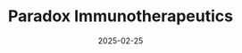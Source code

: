 ---  
layout: startup_page  
title: "Paradox Immunotherapeutics"  
id: "paradoximmuno.com"  
permalink: "/paradoximmunotherapeuticsparadoximmuno.com02252025/"  
website: "https://www.paradoximmuno.com"  
funding_round: ""  
funding_amount: "$10M"  
investors: "SymBiosis"  
about: "Paradox Immunotherapeutics is a preclinical-stage biotech company focused on developing innovative antibody therapies to treat protein misfolding diseases, such as amyloidosis. Their approach involves using a unique platform to develop antibodies that selectively target misfolded proteins while leaving healthy proteins untouched. The company is developing treatments for immunoglobulin light chain amyloidosis and leukocyte chemotactic factor 2 amyloidosis."  
markets: "Biotech, Pharmaceuticals"  
hq: "Toronto, Ontario, Canada"  
founded_year: "2019"  
linkedin: "https://www.linkedin.com/company/paradoximmuno/"  
twitter: "https://twitter.com/ParadoxImmuno"  
instagram: ""  
facebook: ""  
crunchbase: "https://www.crunchbase.com/organization/paradox-immunotherapeutics-inc"  
pitchbook: "https://pitchbook.com/profiles/company/483450-94"  

date_display: "25-Feb-2025"  
date: "2025-02-25"

# SEO Optimization  
meta_title: "Paradox Immunotherapeutics -  Funding ($10M)"  
meta_description: "Paradox Immunotherapeutics, Paradox Immunotherapeutics is a preclinical-stage biotech company focused on developing innovative antibody therapies to treat protein misfolding dise..."  
meta_keywords: "Paradox Immunotherapeutics, Biotech, Pharmaceuticals,  funding"  
canonical_url: "https://startup.projectstartups.com/paradoximmunotherapeuticsparadoximmuno.com02252025/"  
---